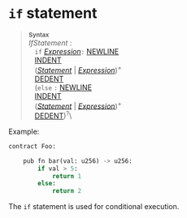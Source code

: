 # `if` statement


> **<sup>Syntax</sup>**\
> _IfStatement_ :\
> &nbsp;&nbsp; `if` [_Expression_]`:` [NEWLINE]\
> &nbsp;&nbsp; [INDENT]\
> &nbsp;&nbsp; ([_Statement_] | [_Expression_])<sup>+</sup>\
> &nbsp;&nbsp; [DEDENT]\
> &nbsp;&nbsp; (`else` `:` [NEWLINE]\
> &nbsp;&nbsp; [INDENT]\
> &nbsp;&nbsp; ([_Statement_] | [_Expression_])<sup>+</sup>\
> &nbsp;&nbsp; [DEDENT])<sup>?</sup>\


Example:

```python
contract Foo:

    pub fn bar(val: u256) -> u256:
        if val > 5:
            return 1
        else:
            return 2
```

The `if` statement is used for conditional execution.


[NEWLINE]: ../lexical_structure/tokens.md#newline
[INDENT]: ../lexical_structure/tokens.md#indent
[DEDENT]: ../lexical_structure/tokens.md#dedent
[_Expression_]: ../expressions/index.md
[_Statement_]: ./index.md
[struct]: ../items/structs.md
[EIP-838]: https://github.com/ethereum/EIPs/issues/838